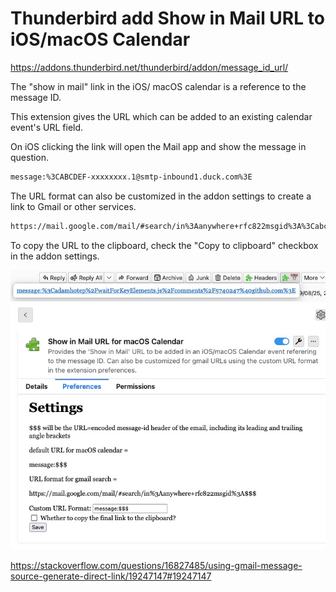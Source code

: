 # Thunderbird add Show in Mail URL to iOS/macOS Calendar

https://addons.thunderbird.net/thunderbird/addon/message_id_url/

The "show in mail" link in the iOS/ macOS calendar is a reference to the message ID.

This extension gives the URL which can be added to an existing calendar event's URL field.

On iOS clicking the link will open the Mail app and show the message in question.

```sh
message:%3CABCDEF-xxxxxxxx.1@smtp-inbound1.duck.com%3E
```

The URL format can also be customized in the addon settings to create a link to Gmail or other services.

```sh
https://mail.google.com/mail/#search/in%3Aanywhere+rfc822msgid%3A%3Cabcde%40def.com%3E
```

To copy the URL to the clipboard, check the "Copy to clipboard" checkbox in the addon settings.

![popup](img_popup.jpg)
![settings](img_settings.jpg)

<https://stackoverflow.com/questions/16827485/using-gmail-message-source-generate-direct-link/19247147#19247147>
